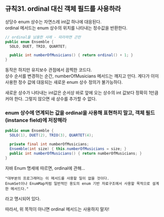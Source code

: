 ## 규칙31. ordinal 대신 객체 필드를 사용하라
상당수 enum 상수는 자연스레 int값 하나에 대응된다.  
ordinal 메서드는 enum 상수의 위치를 나타내는 정수값을 반환한다.

```JAVA
// ordinal을 남용한 사례 - 따라하면 곤란
public enum Ensemble {
  SOLO, DUET, TRIO, QUARTET;

  public int numberOfMusicians() { return ordinal() + 1; }
}
```
동작은 하지만 유지보수 관점에서 끔찍한 코드다.  
상수 순서를 변경하는 순간, numberOfMusicians 메서드는 깨지고 만다. 게다가 이미 사용한 정수 값에 대응되는 새로운 enum 상수 정의가 불가능하다.  

새로운 상수가 나타내는 int값은 순서상 바로 앞에 오는 상수의 int 값보다 정확히 1만큼 커야 한다. 그렇지 않으면 새 상수를 추가할 수 없다.

### enum 상수에 연계되는 값을 ordinal을 사용해 표현하지 말고, 객체 필드(instance field)에 저장해라
```JAVA
public enum Ensemble {
  SOLO(1), DUET(2), TRIO(3), QUARTET(4);

  private final int numberOfMusicians;
  Ensemble(int size) { this.numberOfMusicians = size; }
  public int numberOfMusicians() { return numberOfMusicians; }
}
```
자바 Enum 명세에 따르면, ordinal에 관해...  
```
"대부분의 프로그래머는 이 메서드를 사용할 일이 없을 것이다.  
EnumSet이나 EnumMap처럼 일반적인 용도의 enum 기반 자료구조에서 사용할 목적으로 설계한 메서드다."
```
라고 명시되어 있다.

따라서, 위 목적이 아니면 ordinal 메서드는 사용하지 말자!
